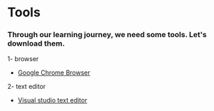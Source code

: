 # Tools

### Through our learning journey, we need some tools. Let's download them.

1- browser

- [Google Chrome Browser](https://www.google.co.uk/chrome/)

2- text editor

- [Visual studio text editor](https://code.visualstudio.com/)
